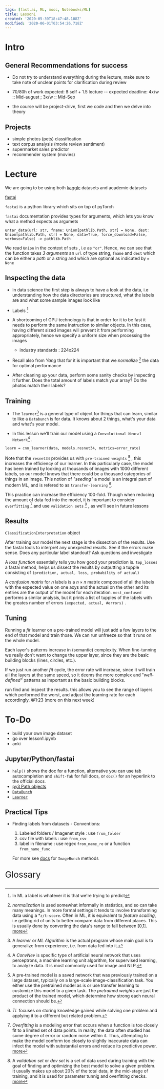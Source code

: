 ```yaml
---
tags: [fast.ai, ML, mooc, Notebooks/ML]
title: Lesson1
created: '2020-05-30T18:47:48.108Z'
modified: '2020-06-01T03:54:26.718Z'
---
```


# Intro


## General Recommendations for success

- Do not try to understand everything during the lecture, make sure to take note of unclear points for clarification during review

- 70/80h of work expected: 8 self + 1.5 lecture
-- expected deadline: 4x/w :: Mid-august ; 3x/w :: Mid-Sep

- the course will be project-drive, first we code and then we delve into theory

## Projects

- simple photos (pets) classification
- text corpus analysis (movie review sentiment)
- supermarket sales predictor
- recommender system (movies)


# Lecture

We are going to be using both [kaggle](https://kagle.com) datasets and academic datasets

[fastai](https://docs.fast.ai/)

`fastai` is a python library which sits on top of pyTorch

`fastai` documentation provides types for arguments, which lets you know what a method expects as argumets

```
untar_data(url: str, fname: Union[pathlib.Path, str] = None, dest: Union[pathlib.Path, str] = None, data=True, force_download=False, verbose=False) -> pathlib.Path
```

We read `Union` in the context of sets , i.e as `"or"`. Hence, we can see that the function takes *3 arguments* an `url` of type string, `fname` and `dest` which can be either a *path* or a *string*  and which are optional as indicated by `= None`


## Inspecting the data

- In data science the first step is always to have a look at the data, i.e understanding how the data directories are structured, what the labels are and what some sample images look like

- Labels [^label] 
[^label]: In ML a label is whatever it is that we're trying to predict

- A shortcoming of GPU technology is that in order for it to be fast it needs to perform the same instruction to similar objects. In this case, having different sized images will prevent it from performing appropriately, hence we specify a uniform size when processing the images

  - industry standards : 224x224

- Recall also from *Yang* that for it is important that we *normalize* [^normal] the data for optimal performance

[^normal]: *normalization* is used somewhat informally in statistics, and so can take many meanings. In more formal settings it tends to involve transforming data using a *`z/t-score`. Often in ML, it is equivalent to *feature scalling*, i.e getting rid of units to better compare data from different places. This is usually done by converting the data's range to fall between [0,1]. [more](https://www.statisticshowto.com/normalized/)

- After cleaning up your data, perform some sanity checks by inspecting it further. Does the total amount of labels match your array? Do the photos match their labels?

## Training

- The `learner`[^learner] is a general type of object for things that can learn, similar to like a `Databunch` is for data. It knows about 2 things, what's your data and  what's your model.

[^learner]: A *learner* or *ML Algorithm* is the actual program whose main goal is to generalize from experience, i.e. from data fed into it.

- In this lesson we'll train our model using a `Convolutional Neural Network`[^CNN] .

[^CNN]: A *ConvNev*  is specific type of artificial neural network that uses perceptrons, a machine learning unit algorithm, for supervised learning, to analyze data. It is most commonly used for image and NLP.

`learn = cnn_learner(data, models.resnet34, metrics=error_rate)`

Note that the `resnet34` provides us with `pre-trained weights` [^pre_weights] , this increases the efficiency of our learner. In this particularly case, the model has been trained by looking at thousands of images with 1000 different labels, so our model knows that there could be a thousand categories of things in an image. This notion of *"seeding"* a model is an integral part of modern ML, and is refered to as `transfer-learning` [^transfer_learning]. 

This practice can increase the efficiency 100-fold. Though when reducing the amount of data fed into the model, it is important to consider `overfitting` [^overfitting] and use `validation sets` [^validation_set] , as we'll see in future lessons


[^transfer_learning]: *TL* focuses on storing knowledge gained while solving one problem and applying it to a different but related problem.  

[^pre_weights]: A pre-trained model is a saved network that was previously trained on a large dataset, typically on a large-scale image-classification task. You either use the pretrained model as is or use transfer learning to customize this model to a given task. The *pretrained weights* are just the product of the trained model, which determine how strong each neural connection should be.

[^overfitting]: *Overfitting* is a modeling error that occurs when a function is too closely fit to a limited set of data points. In reality, the data often studied has some degree of error or random noise within it. Thus, attempting to make the model conform too closely to slightly inaccurate data can infect the model with substantial errors and reduce its predictive power. [more](https://www.investopedia.com/terms/o/overfitting.asp)

[^validation_set]: A *validation set* or *dev set* is a set of data used during training with the goal of finding and optimizing the best model to solve a given problem. It usually makes up about 20% of the total data, in the mid-stage of training, and it is used for parameter tunnig and overfitting checks. [more](https://whatis.techtarget.com/definition/validation-set)


 ## Results

`ClassificationInterpretation` object

After training our model the next stage is the dissection of the results. Use the fastai tools to interpret any unexpected results. See if the errors make sense. Does any particular label standout? Ask questions and investigate

A *loss function* essentially tells you how good your prediction is. `top_losses` a fastai method, helps us dissect the results by outputting a tupple consisting of `(prediction, actual, loss, probability of actual)`

A *confusion matrix* for $n$ labels is a $n \times n$ matrix composed of all the labels with the expected value on one axys and the actual on the other and its entries are the output of the model for each iteration. `most_confused` performs a similar analysis, but it prints a list of tupples of the labels with the greates number of errors `(expected, actual, #errors)` .

## Tuning

Running a *fit* learner on a pre-trained model will just add a few layers to the end of that model and train those. We can run unfreeze so that it runs on the whole model. 

Each layer's patterns increase in (semantic) complexity. When fine-tunning we really don't want to change the upper layer, since they are the basic building blocks (lines, circles, etc.). 

If we just run another *fit* cycle, the error rate will increase, since it will train all the layers at the same speed, so it deems the more complex and "*well-defined"* patterns as important as the basic building blocks.

run find and inspect the results. this allows you to see the range of layers which performed the worst, and adjust the learning rate for each accordingly. @1:23 (more on this next week)


# To-Do

- build your own image dataset
- go over lesson1.ipynb
- anki


## Jupyter/Python/fastai

- `help()` shows the doc for a function, alternative you can use tab autocompletion and `shift-Tab` for full docs, or `doc()` for an hyperlink to the official docs.
- [py3 Path objects](https://docs.python.org/3/library/pathlib.html)
- [`DataBunch`](https://docs.fast.ai/basic_data.html#DataBunch)
- [`Learner`](https://docs.fast.ai/basic_train.html#Learner)

## Practical Tips

- Finding labels from datasets - Conventions:
  1. Labeled folders / Imagenet style : use `from_folder`
  2. csv file with labels : use `from_csv`
  3. label in filename : use regex `from_name_re` or a function `from_name_func`
  
  For more see [docs](https://docs.fast.ai/vision.data#ImageDataBunch) for `ImageBunch` methods

<p style="font-size:2em"> Glossary </p>


